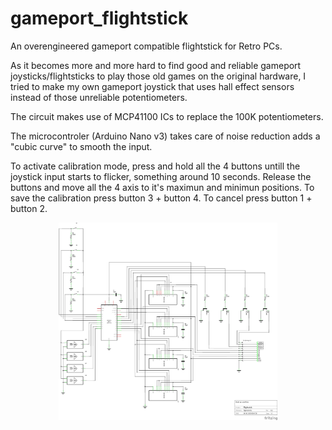 # gameport_flightstick
An overengineered gameport compatible flightstick for Retro PCs.

As it becomes more and more hard to find good and reliable gameport 
joysticks/flightsticks to play those old games on the original hardware, 
I tried to make my own gameport joystick that uses hall effect sensors 
instead of those unreliable potentiometers.

The circuit makes use of MCP41100 ICs to replace the 100K potentiometers. 

The microcontroler (Arduino Nano v3) takes care of noise reduction
adds a "cubic curve" to smooth the input.

To activate calibration mode, press and hold all the 4 buttons untill
the joystick input starts to flicker, something around 10 seconds. 
Release the buttons and move all the 4 axis to it's maximun and minimun positions.
To save the calibration press button 3 + button 4.
To cancel press button 1 + button 2.
<p align="center">
  <img src="https://github.com/luizopiloto/gameport_flightstick/blob/main/flightstick_schem.png?raw=true" width="350" title="Circuit diagram">
</p>
